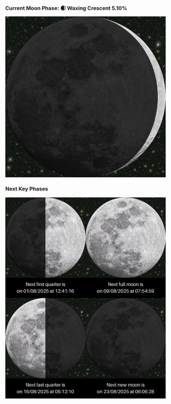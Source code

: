 ### Current Moon Phase: 🌒 Waxing Crescent 5.10%
![Moon Phase](moonphase.png)
### Next Key Phases
![Gallery](gallery.png)